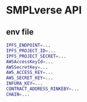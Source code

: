# SMPLverse API

## env file

```bash
IPFS_ENDPOINT=...
IPFS_PROJECT_ID=...
IPFS_PROJECT_SECRET=...
AWSAccessKeyId=...
AWSSecretKey=...
AWS_ACCESS_KEY=...
AWS_SECRET_KEY=...
INFURA_KEY=...
CONTRACT_ADDRESS_RINKEBY=...
CHAIN=...
```
